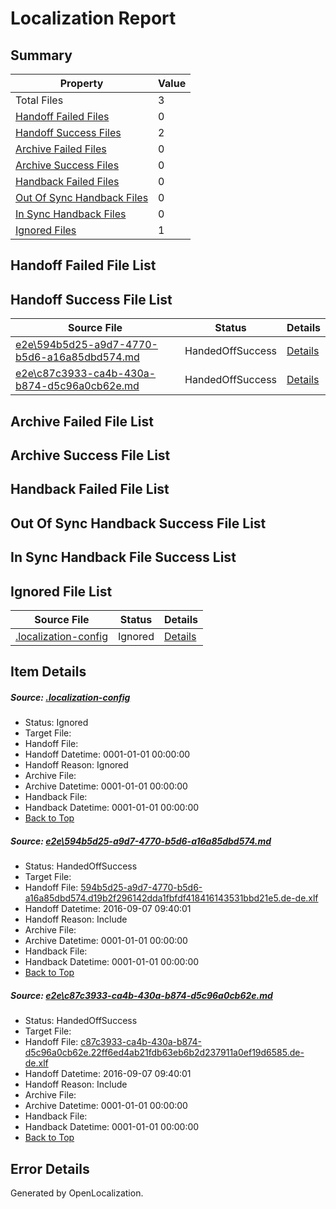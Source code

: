 # <a name='report-top'></a> Localization Report

## Summary
 Property | Value 
 -------- | ----- 
 Total Files | 3
[ Handoff Failed Files ](#handoff-failed-list)| 0
[ Handoff Success Files ](#handoff-success-list)| 2
[ Archive Failed Files ](#archive-failed-list)| 0
[ Archive Success Files ](#archive-success-list)| 0
[ Handback Failed Files ](#handback-failed-list)| 0
[ Out Of Sync Handback Files ](#outofsync-handback-success-list)| 0
[ In Sync Handback Files ](#insync-handback-success-list)| 0
[ Ignored Files ](#ignored-list)| 1

## <a name='handoff-failed-list'></a> Handoff Failed File List

## <a name='handoff-success-list'></a> Handoff Success File List
 Source File | Status | Details 
 ----------- | ------ | ------- 
 [e2e\594b5d25-a9d7-4770-b5d6-a16a85dbd574.md](https://github.com/OpenLocalizationTestOrg/ol-test0/blob/f3fea4bd994ffd600339ea067d7e22e913f85a31/e2e/594b5d25-a9d7-4770-b5d6-a16a85dbd574.md) | HandedOffSuccess | [Details](#e7ee422a8396825fb5f489d68f274e025b6f54e11)
 [e2e\c87c3933-ca4b-430a-b874-d5c96a0cb62e.md](https://github.com/OpenLocalizationTestOrg/ol-test0/blob/f3fea4bd994ffd600339ea067d7e22e913f85a31/e2e/c87c3933-ca4b-430a-b874-d5c96a0cb62e.md) | HandedOffSuccess | [Details](#500f25287c4e08f7fbd2d85931d1b57c6263e0202)

## <a name='archive-failed-list'></a> Archive Failed File List

## <a name='archive-success-list'></a> Archive Success File List

## <a name='handback-failed-list'></a> Handback Failed File List

## <a name='outofsync-handback-success-list'></a> Out Of Sync Handback Success File List

## <a name='insync-handback-success-list'></a> In Sync Handback File Success List

## <a name='ignored-list'></a> Ignored File List
 Source File | Status | Details 
 ----------- | ------ | ------- 
 [.localization-config](https://github.com/OpenLocalizationTestOrg/ol-test0/blob/f3fea4bd994ffd600339ea067d7e22e913f85a31/.localization-config) | Ignored | [Details](#c268a05ecaa7ec85942ed632c29928ee5bd6da8d0)

## Item Details
##### <a name='c268a05ecaa7ec85942ed632c29928ee5bd6da8d0'></a> Source: [.localization-config](https://github.com/OpenLocalizationTestOrg/ol-test0/blob/f3fea4bd994ffd600339ea067d7e22e913f85a31/.localization-config)
* Status: Ignored
* Target File: 
* Handoff File: 
* Handoff Datetime: 0001-01-01 00:00:00
* Handoff Reason: Ignored
* Archive File: 
* Archive Datetime: 0001-01-01 00:00:00
* Handback File: 
* Handback Datetime: 0001-01-01 00:00:00
* [Back to Top](#report-top)

##### <a name='e7ee422a8396825fb5f489d68f274e025b6f54e11'></a> Source: [e2e\594b5d25-a9d7-4770-b5d6-a16a85dbd574.md](https://github.com/OpenLocalizationTestOrg/ol-test0/blob/f3fea4bd994ffd600339ea067d7e22e913f85a31/e2e/594b5d25-a9d7-4770-b5d6-a16a85dbd574.md)
* Status: HandedOffSuccess
* Target File: 
* Handoff File: [594b5d25-a9d7-4770-b5d6-a16a85dbd574.d19b2f296142dda1fbfdf418416143531bbd21e5.de-de.xlf](https://github.com/OpenLocalizationTestOrg/ol-test0-handoff/blob/191574a9b0fa5cbdb01341d9977dfabd5148a4aa/ol-handoff/OpenLocalizationTestOrg/ol-test0-dede/yuwzho/ht/594b5d25-a9d7-4770-b5d6-a16a85dbd574.d19b2f296142dda1fbfdf418416143531bbd21e5.de-de.xlf)
* Handoff Datetime: 2016-09-07 09:40:01
* Handoff Reason: Include
* Archive File: 
* Archive Datetime: 0001-01-01 00:00:00
* Handback File: 
* Handback Datetime: 0001-01-01 00:00:00
* [Back to Top](#report-top)

##### <a name='500f25287c4e08f7fbd2d85931d1b57c6263e0202'></a> Source: [e2e\c87c3933-ca4b-430a-b874-d5c96a0cb62e.md](https://github.com/OpenLocalizationTestOrg/ol-test0/blob/f3fea4bd994ffd600339ea067d7e22e913f85a31/e2e/c87c3933-ca4b-430a-b874-d5c96a0cb62e.md)
* Status: HandedOffSuccess
* Target File: 
* Handoff File: [c87c3933-ca4b-430a-b874-d5c96a0cb62e.22ff6ed4ab21fdb63eb6b2d237911a0ef19d6585.de-de.xlf](https://github.com/OpenLocalizationTestOrg/ol-test0-handoff/blob/191574a9b0fa5cbdb01341d9977dfabd5148a4aa/ol-handoff/OpenLocalizationTestOrg/ol-test0-dede/yuwzho/ht/c87c3933-ca4b-430a-b874-d5c96a0cb62e.22ff6ed4ab21fdb63eb6b2d237911a0ef19d6585.de-de.xlf)
* Handoff Datetime: 2016-09-07 09:40:01
* Handoff Reason: Include
* Archive File: 
* Archive Datetime: 0001-01-01 00:00:00
* Handback File: 
* Handback Datetime: 0001-01-01 00:00:00
* [Back to Top](#report-top)


## Error Details

Generated by OpenLocalization.
